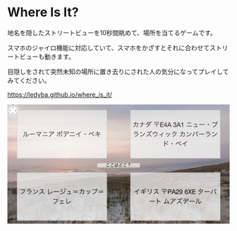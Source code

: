 # Where Is It?

地名を隠したストリートビューを10秒間眺めて、場所を当てるゲームです。

スマホのジャイロ機能に対応していて、スマホをかざすとそれに合わせてストリートビューも動きます。

目隠しをされて突然未知の場所に置き去りにされた人の気分になってプレイしてみてください。

https://ledyba.github.io/where_is_it/

[![](https://raw.githubusercontent.com/ledyba/where_is_it/master/screenshot.png)](https://ledyba.github.io/where_is_it/)

